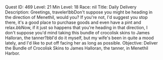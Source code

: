 Quest ID: 469
Level: 21
Min Level: 18
Race: nil
Title: Daily Delivery
Description: Greetings, traveler!$b$bDon't suppose you might be heading in the direction of Menethil, would you? If you're not, I'd suggest you stop there, it's a good place to purchase goods and even have a pint and relax.$b$bNow, if it just so happens that you're heading in that direction, I don't suppose you'd mind taking this bundle of crocolisk skins to James Halloran, the tanner?$b$bI'd do it myself, but my wife's been in quite a mood lately, and I'd like to put off facing her as long as possible.
Objective: Deliver the Bundle of Crocolisk Skins to James Halloran, the tanner, in Menethil Harbor.
